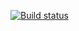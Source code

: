 [![Build status](https://ci.appveyor.com/api/projects/status/95l1gs8v5n40noq1?svg=true)](https://ci.appveyor.com/project/Niksel00/ajs-test-ci-lesson-4-task-1)
